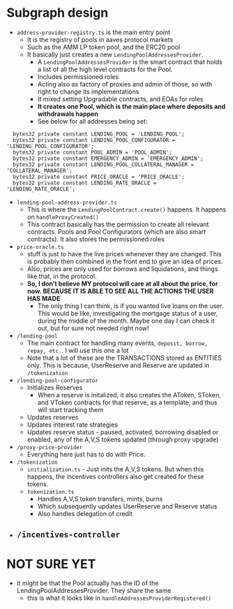 # Subgraph design

- `address-provider-registry.ts` is the main entry point
  - It is the registry of pools in aaves protocol markets
  - Such as the AMM LP token pool, and the ERC20 pool
  - It basically just creates a new `LendingPoolAddressesProvider`.
    - A `LendingPoolAddressesProvider` is the smart contract that holds a list of all the high level contracts for the Pool.
    - Includes permissioned roles
    - Acting also as factory of proxies and admin of those, so with right to change its implementations
    - It mixed setting Upgradable contracts, and EOAs for roles
    - **It creates one Pool, which is the main place where deposits and withdrawals happen**
    - See below for all addresses being set:
```solidity
  bytes32 private constant LENDING_POOL = 'LENDING_POOL';
  bytes32 private constant LENDING_POOL_CONFIGURATOR = 'LENDING_POOL_CONFIGURATOR';
  bytes32 private constant POOL_ADMIN = 'POOL_ADMIN';
  bytes32 private constant EMERGENCY_ADMIN = 'EMERGENCY_ADMIN';
  bytes32 private constant LENDING_POOL_COLLATERAL_MANAGER = 'COLLATERAL_MANAGER';
  bytes32 private constant PRICE_ORACLE = 'PRICE_ORACLE';
  bytes32 private constant LENDING_RATE_ORACLE = 'LENDING_RATE_ORACLE';
```
- `lending-pool-address-provider.ts`
    - This is where the `LendingPoolContract.create()` happens. It happens on `handleProxyCreated()`
    - This contract basically has the permission to create all relevant contracts. Pools and Pool Configurators (which are also smart contracts). It also stores the permissioned roles
- `price-oracle.ts`
    - stuff is just to have the live prices whenever they are changed. This is probably then combined in the front end to give an idea of prices.
    - Also, prices are only used for borrows and liquidations, and things like that, in the protocol.
    - **So, I don’t believe MY protocol will care at all about the price, for now. BECAUSE IT IS ABLE TO SEE ALL THE ACTIONS THE USER HAS MADE**
        - The only thing I can think, is if you wanted live loans on the user. This would be like, investigating the mortgage status of a user, during the middle of the month. Maybe one day I can check it out, but for sure not needed right now!
- `/lending-pool`
  - The main contract for handling many events, `deposit, borrow, repay, etc.`. I will use this one a lot
  - Note that a lot of these are the TRANSACTIONS stored as ENTITIES only. This is because, UserReserve and Reserve are updated in `/tokenization`
- `/lending-pool-configurator`
  - Initializes Reserves
    - When a reserve is initalized, it also creates the AToken, SToken, and VToken contracts for that reserve, as a template, and thus will start tracking them
  - Updates reserves
  - Updates interest rate strategies
  - Updates reserve status - paused, activated, borrowing disabled or enabled, any of the A,V,S tokens updated (through proxy upgrade)
- `/proxy-price-provider`
  - Everything here just has to do with Price. 
- `/tokenization`
  - `initialization.ts` - Just inits the A,V,S tokens. But when this happens, the incentives controllers also get created for these tokens.
  - `tokenization.ts`
    - Handles A,V,S token transfers, mints, burns
    - Which subsequently updates UserReserve and Reserve status
    - Also handles delegation of credit
- `/incentives-controller`
  - 

# NOT SURE YET
- it might be that the Pool actually has the ID of the LendingPoolAddressesProvider. They share the same
  - this is what it looks like in `handleAddressesProviderRegistered()`